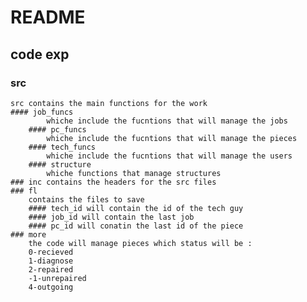# README
## code exp
	
### src
	src contains the main functions for the work
	#### job_funcs
	        whiche include the fucntions that will manage the jobs
	    #### pc_funcs
	        whiche include the fucntions that will manage the pieces
	    #### tech_funcs
	        whiche include the fucntions that will manage the users
	    #### structure
	        whiche functions that manage structures
	### inc contains the headers for the src files
	### fl
	    contains the files to save
	    #### tech_id will contain the id of the tech guy
	    #### job_id will contain the last job
	    #### pc_id will conatin the last id of the piece
	### more
	    the code will manage pieces which status will be :
	    0-recieved
	    1-diagnose
	    2-repaired
	    -1-unrepaired
	    4-outgoing
